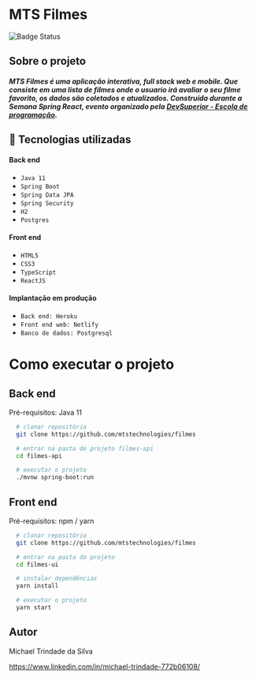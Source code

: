 # MTS Filmes
![Badge Status](http://img.shields.io/static/v1?label=STATUS&message=Concluído&color=GREEN&style=for-the-badge)

## Sobre o projeto

##### MTS Filmes é uma aplicação interativa, full stack web e mobile. Que consiste em uma lista de filmes onde o usuario irá avaliar o seu filme favorito, os dados são coletados e atualizados. Construída durante a Semana Spring React, evento organizado pela [DevSuperior - Escola de programação](https://devsuperior.com.br).


## :hammer: Tecnologias utilizadas
#### Back end
- `Java 11`
- `Spring Boot`
- `Spring Data JPA`
- `Spring Security`
- `H2`
- `Postgres`

#### Front end
- `HTML5`
- `CSS3`
- `TypeScript`
- `ReactJS`

#### Implantação em produção
- `Back end: Heroku`
- `Front end web: Netlify`
- `Banco de dados: Postgresql`

# Como executar o projeto

## Back end
Pré-requisitos: Java 11

```bash
  # clonar repositório
  git clone https://github.com/mtstechnologies/filmes

  # entrar na pasta do projeto filmes-api
  cd filmes-api

  # executar o projeto
  ./mvnw spring-boot:run
```

## Front end
Pré-requisitos: npm / yarn

```bash
  # clonar repositório
  git clone https://github.com/mtstechnologies/filmes

  # entrar na pasta do projeto
  cd filmes-ui

  # instalar dependências
  yarn install

  # executar o projeto
  yarn start
  ```
  
## Autor
  Michael Trindade da Silva

https://www.linkedin.com/in/michael-trindade-772b06108/
